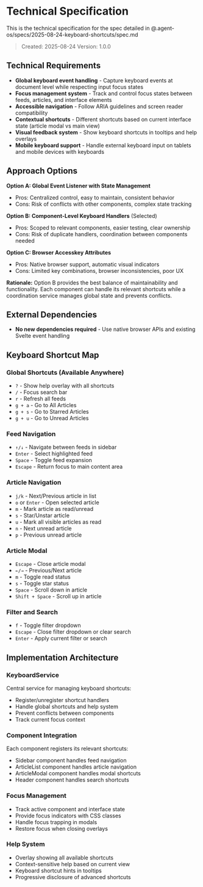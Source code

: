 # Technical Specification

This is the technical specification for the spec detailed in @.agent-os/specs/2025-08-24-keyboard-shortcuts/spec.md

> Created: 2025-08-24
> Version: 1.0.0

## Technical Requirements

- **Global keyboard event handling** - Capture keyboard events at document level while respecting input focus states
- **Focus management system** - Track and control focus states between feeds, articles, and interface elements
- **Accessible navigation** - Follow ARIA guidelines and screen reader compatibility
- **Contextual shortcuts** - Different shortcuts based on current interface state (article modal vs main view)
- **Visual feedback system** - Show keyboard shortcuts in tooltips and help overlays
- **Mobile keyboard support** - Handle external keyboard input on tablets and mobile devices with keyboards

## Approach Options

**Option A: Global Event Listener with State Management**
- Pros: Centralized control, easy to maintain, consistent behavior
- Cons: Risk of conflicts with other components, complex state tracking

**Option B: Component-Level Keyboard Handlers** (Selected)
- Pros: Scoped to relevant components, easier testing, clear ownership
- Cons: Risk of duplicate handlers, coordination between components needed

**Option C: Browser Accesskey Attributes**
- Pros: Native browser support, automatic visual indicators
- Cons: Limited key combinations, browser inconsistencies, poor UX

**Rationale:** Option B provides the best balance of maintainability and functionality. Each component can handle its relevant shortcuts while a coordination service manages global state and prevents conflicts.

## External Dependencies

- **No new dependencies required** - Use native browser APIs and existing Svelte event handling

## Keyboard Shortcut Map

### Global Shortcuts (Available Anywhere)
- `?` - Show help overlay with all shortcuts
- `/` - Focus search bar
- `r` - Refresh all feeds
- `g + a` - Go to All Articles
- `g + s` - Go to Starred Articles
- `g + u` - Go to Unread Articles

### Feed Navigation
- `↑/↓` - Navigate between feeds in sidebar
- `Enter` - Select highlighted feed
- `Space` - Toggle feed expansion
- `Escape` - Return focus to main content area

### Article Navigation
- `j/k` - Next/Previous article in list
- `o` or `Enter` - Open selected article
- `m` - Mark article as read/unread
- `s` - Star/Unstar article
- `u` - Mark all visible articles as read
- `n` - Next unread article
- `p` - Previous unread article

### Article Modal
- `Escape` - Close article modal
- `←/→` - Previous/Next article
- `m` - Toggle read status
- `s` - Toggle star status
- `Space` - Scroll down in article
- `Shift + Space` - Scroll up in article

### Filter and Search
- `f` - Toggle filter dropdown
- `Escape` - Close filter dropdown or clear search
- `Enter` - Apply current filter or search

## Implementation Architecture

### KeyboardService
Central service for managing keyboard shortcuts:
- Register/unregister shortcut handlers
- Handle global shortcuts and help system
- Prevent conflicts between components
- Track current focus context

### Component Integration
Each component registers its relevant shortcuts:
- Sidebar component handles feed navigation
- ArticleList component handles article navigation
- ArticleModal component handles modal shortcuts
- Header component handles search shortcuts

### Focus Management
- Track active component and interface state
- Provide focus indicators with CSS classes
- Handle focus trapping in modals
- Restore focus when closing overlays

### Help System
- Overlay showing all available shortcuts
- Context-sensitive help based on current view
- Keyboard shortcut hints in tooltips
- Progressive disclosure of advanced shortcuts